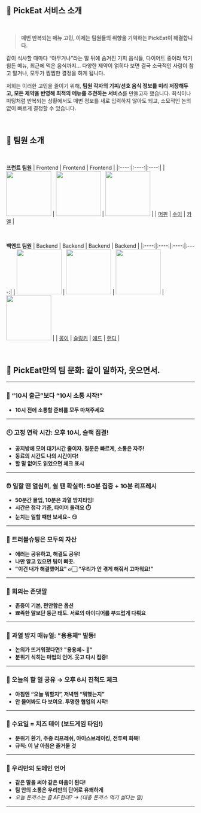 ## 🧀 PickEat 서비스 소개

<br>

> **매번 반복되는 메뉴 고민, 이제는 팀원들의 취향을 기억하는 PickEat이 해결합니다.**

같이 식사할 때마다 “아무거나”라는 말 뒤에 숨겨진 기피 음식들, 다이어트 중이라 먹기 힘든 메뉴, 최근에 먹은 음식까지… 다양한 제약이 얽히다 보면 결국 소극적인 사람이 참고
말거나, 모두가 찜찜한 결정을 하게 됩니다.

저희는 이러한 고민을 줄이기 위해,
**팀원 각자의 기피/선호 음식 정보를 미리 저장해두고, 모든 제약을 반영해 최적의 메뉴를 추천하는 서비스**를 만들고자 했습니다. 회식이나 미팅처럼 반복되는 상황에서도 매번
정보를 새로 입력하지 않아도 되고, 소모적인 논의 없이 빠르게 결정할 수 있습니다.

<br>

## 🤝 팀원 소개

<br>

**프런트 팀원**
| Frontend | Frontend | Frontend |
|:----:|:----:|:----:|
| <img src="https://github.com/user-attachments/assets/8ef4ddbd-d041-4f06-8d0d-134e8e8c5569" width="120" height="120"> | <img src="https://github.com/user-attachments/assets/2cadab23-4bb0-4cb9-9e02-1808843e834e" width="120" height="120"> | <img src="https://github.com/user-attachments/assets/2e1e32f8-30b2-4534-81d5-6424808aa40a" width="120" height="120"> |
| [머핀](https://github.com/minji2219) | [수이](https://github.com/shuyeon) | [카멜](https://github.com/dev-dino22) |

<br>

**백엔드 팀원**
| Backend | Backend | Backend | Backend |
|:----:|:----:|:----:|:----:|
| <img src="https://github.com/user-attachments/assets/ead4bda5-6354-450f-9c48-31dfe336d919" width="120" height="120"> | <img src="https://github.com/user-attachments/assets/b9ce3e53-4b2a-4f43-93ad-d729c7b0a96c" width="120" height="120"> | <img src="https://github.com/user-attachments/assets/cee0b677-dcf7-41ce-ab98-5a344ed07adf" width="120" height="120"> | <img src="https://github.com/user-attachments/assets/7d93584e-1cbc-4f38-8eca-992fe981cf85" width="120" height="120"> |
| [몽이](https://github.com/wodnd0131) | [슬링키](https://github.com/supernovaMK) | [에드](https://github.com/jinu0328) | [랜디](https://github.com/KJungW) |


<br>

## 💬 PickEat만의 팀 문화: 같이 일하자, 웃으면서.

---

### 💼 “10시 출근”보다 “10시 소통 시작!”

- **10시 전에 소통할 준비를 모두 마쳐주세요**

---

### 🕙 고정 연락 시간: 오후 10시, 슬랙 집결!

- **공지방에 모여 대기시간 줄이자. 질문은 빠르게, 소통은 자주!**
- **동료의 시간도 나의 시간이다!**
- **할 말 없어도 읽었으면 체크 표시**

---

### ⏰ 일할 땐 열심히, 쉴 땐 확실히: 50분 집중 + 10분 리프레시

- **50분간 몰입, 10분은 과열 방지타임!**
- **시간은 정각 기준, 타이머 돌려요 ⏱️**
- **눈치는 일할 때만 보세요~ 😏**

---

### 🧠 트러블슈팅은 모두의 자산

- **에러는 공유하고, 해결도 공유!**
- **나만 알고 있으면 팀이 삐끗.**
- **"이건 내가 해결했어요" 👉🏻 “우리가 안 겪게 해줘서 고마워요!”**

---

### 💬 회의는 존댓말

- **존중이 기본, 편안함은 옵션**
- **뾰족한 말보단 둥근 태도. 서로의 아이디어를 부드럽게 다뤄요**

---

### 🐲 과열 방지 매뉴얼: "용용체" 발동!

- **논의가 뜨거워졌다면? "용용체~ 🐉"**
- **분위기 식히는 마법의 언어. 웃고 다시 집중!**

---

### 📌 오늘의 할 일 공유 → 오후 6시 진척도 체크

- **아침엔 “오늘 뭐할지”, 저녁엔 “뭐했는지”**
- **안 물어봐도 다 보여요. 투명한 협업의 시작!**

---

### 🧀 수요일 = 치즈 데이 (보드게임 타임!)

- **분위기 환기, 주중 리프레쉬, 아이스브레이킹, 전투력 회복!**
- **규칙: 이 날 아침은 즐거울 것**

---

### 🧩 우리만의 도메인 언어

- **같은 말을 써야 같은 마음이 된다!**
- **팀 안의 소통은 우리만의 단어로 유쾌하게**
- _오늘 돈까스는 좀 AF한데? → (대충 돈까스 먹기 싫다는 말)_

---
